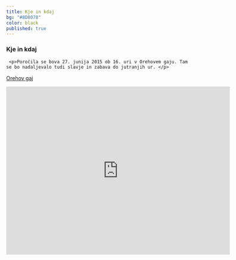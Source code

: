 ```yaml
---
title: Kje in kdaj
bg: "#8D8078"
color: black
published: true
---
```

<div class="left">
    <h3> Kje in kdaj </h3>

     <p>Poročila se bova 27. junija 2015 ob 16. uri v Orehovem gaju. Tam se bo nadaljevalo tudi slavje in zabava do jutranjih ur. </p>

   <p><a href= "http://orehovgaj.si/kje-smo/"> Orehov gaj </a></p>
</div>
<div class="right">
  <div class="form-container">
       <div class="overlay" onClick="style.pointerEvents='none'"></div>
       <iframe src="https://www.google.com/maps/embed?pb=!1m14!1m8!1m3!1d11070.38625072296!2d14.550042!3d46.079085!3m2!1i1024!2i768!4f13.1!3m3!1m2!1s0x0%3A0xf1693c0191b2d153!2sOrehov+gaj!5e0!3m2!1sen!2sus!4v1427226437611" width="600" height="450" frameborder="0" style="border:0"></iframe></div>
</div>

